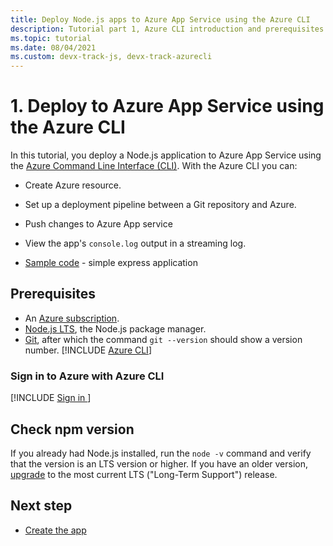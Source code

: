 ```yaml
---
title: Deploy Node.js apps to Azure App Service using the Azure CLI
description: Tutorial part 1, Azure CLI introduction and prerequisites.
ms.topic: tutorial
ms.date: 08/04/2021
ms.custom: devx-track-js, devx-track-azurecli
---
```



# 1. Deploy to Azure App Service using the Azure CLI

In this tutorial, you deploy a Node.js application to Azure App Service using the [Azure Command Line Interface (CLI)](/cli/azure/overview). With the Azure CLI you can:

* Create Azure resource.
* Set up a deployment pipeline between a Git repository and Azure.
* Push changes to Azure App service
* View the app's `console.log` output in a streaming log.

* [Sample code](https://github.com/Azure-Samples/js-e2e-express-server) - simple express application

## Prerequisites

- An [Azure subscription](https://azure.microsoft.com/free/).
- [Node.js LTS](https://nodejs.org/en/download), the Node.js package manager.
- [Git](https://git-scm.com/downloads), after which the command `git --version` should show a version number.
[!INCLUDE [Azure CLI](../../../includes/azure-cli-prepare-your-environment-no-header.md)]

### Sign in to Azure with Azure CLI

[!INCLUDE [Sign in ](../../../azure-cli/includes/interactive-login.md)]

## Check npm version

If you already had Node.js installed, run the `node -v` command and verify that the version is an LTS version or higher. If you have an older version, [upgrade](https://nodejs.org/en/download/) to the most current LTS ("Long-Term Support") release.

## Next step

* [Create the app](tutorial-vscode-azure-cli-node-02.md)